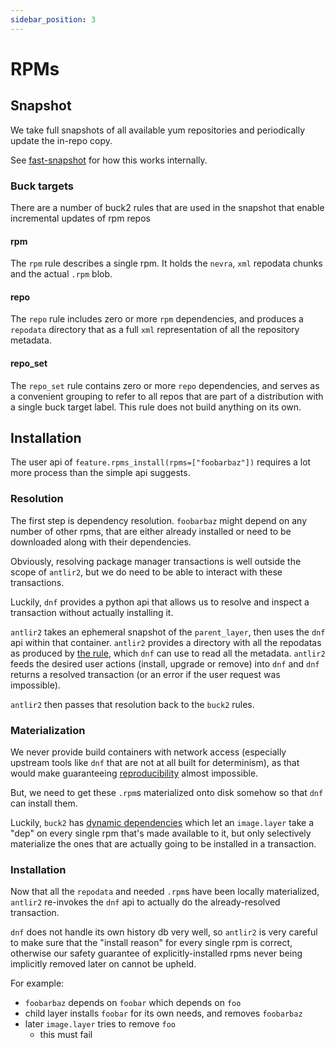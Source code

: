 ```yaml
---
sidebar_position: 3
---
```


# RPMs

## Snapshot

We take full snapshots of all available yum repositories and periodically update
the in-repo copy.

<FbInternalOnly>
See <a href="../fb/fast-snapshot">fast-snapshot</a> for how this works internally.
</FbInternalOnly>

### Buck targets

There are a number of buck2 rules that are used in the snapshot that enable
incremental updates of rpm repos

#### rpm

The `rpm` rule describes a single rpm. It holds the `nevra`, `xml` repodata
chunks and the actual `.rpm` blob.

#### repo

The `repo` rule includes zero or more `rpm` dependencies, and produces a
`repodata` directory that as a full `xml` representation of all the repository
metadata.

#### repo_set

The `repo_set` rule contains zero or more `repo` dependencies, and serves as a
convenient grouping to refer to all repos that are part of a distribution with a
single buck target label. This rule does not build anything on its own.

## Installation

The user api of `feature.rpms_install(rpms=["foobarbaz"])` requires a lot more
process than the simple api suggests.

### Resolution

The first step is dependency resolution. `foobarbaz` might depend on any number
of other rpms, that are either already installed or need to be downloaded along
with their dependencies.

Obviously, resolving package manager transactions is well outside the scope of
`antlir2`, but we do need to be able to interact with these transactions.

Luckily, `dnf` provides a python api that allows us to resolve and inspect a
transaction without actually installing it.

`antlir2` takes an ephemeral snapshot of the `parent_layer`, then uses the `dnf`
api within that container. `antlir2` provides a directory with all the repodatas
as produced by [the rule](#repo), which `dnf` can use to read all the metadata.
`antlir2` feeds the desired user actions (install, upgrade or remove) into `dnf`
and `dnf` returns a resolved transaction (or an error if the user request was
impossible).

`antlir2` then passes that resolution back to the `buck2` rules.

### Materialization

We never provide build containers with network access (especially upstream tools
like `dnf` that are not at all built for determinism), as that would make
guaranteeing [reproducibility](../../reproducibility) almost impossible.

But, we need to get these `.rpm`s materialized onto disk somehow so that `dnf`
can install them.

Luckily, `buck2` has
[dynamic dependencies](https://buck2.build/docs/rule_authors/dynamic_dependencies/)
which let an `image.layer` take a "dep" on every single rpm that's made
available to it, but only selectively materialize the ones that are actually
going to be installed in a transaction.

### Installation

Now that all the `repodata` and needed `.rpm`s have been locally materialized,
`antlir2` re-invokes the `dnf` api to actually do the already-resolved
transaction.

`dnf` does not handle its own history db very well, so `antlir2` is very careful
to make sure that the "install reason" for every single rpm is correct,
otherwise our safety guarantee of explicitly-installed rpms never being
implicitly removed later on cannot be upheld.

For example:

- `foobarbaz` depends on `foobar` which depends on `foo`
- child layer installs `foobar` for its own needs, and removes `foobarbaz`
- later `image.layer` tries to remove `foo`
  - this must fail
